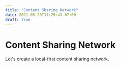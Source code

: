 ```yaml
---
title: "Content Sharing Network"
date: 2021-05-23T17:29:43-07:00
draft: true
---
```


# Content Sharing Network

Let's create a local-first content sharing network.
